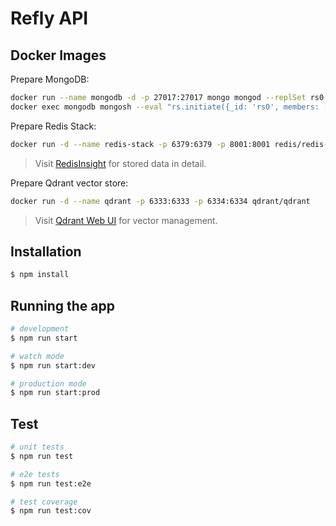 # Refly API

## Docker Images

Prepare MongoDB:

```bash
docker run --name mongodb -d -p 27017:27017 mongo mongod --replSet rs0
docker exec mongodb mongosh --eval "rs.initiate({_id: 'rs0', members: [{_id: 0, host: 'localhost:27017'}]})"
```

Prepare Redis Stack:

```bash
docker run -d --name redis-stack -p 6379:6379 -p 8001:8001 redis/redis-stack:latest
```

> Visit [RedisInsight](http://localhost:8001/redis-stack/browser) for stored data in detail.

Prepare Qdrant vector store:

```bash
docker run -d --name qdrant -p 6333:6333 -p 6334:6334 qdrant/qdrant
```

> Visit [Qdrant Web UI](http://localhost:6333/dashboard) for vector management.

## Installation

```bash
$ npm install
```

## Running the app

```bash
# development
$ npm run start

# watch mode
$ npm run start:dev

# production mode
$ npm run start:prod
```

## Test

```bash
# unit tests
$ npm run test

# e2e tests
$ npm run test:e2e

# test coverage
$ npm run test:cov
```
